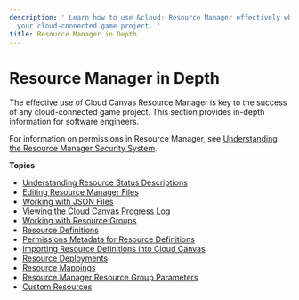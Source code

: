 ```yaml
---
description: ' Learn how to use &cloud; Resource Manager effectively when programming
  your cloud-connected game project. '
title: Resource Manager in Depth
---
```

# Resource Manager in Depth<a name="cloud-canvas-resource-manager-in-depth"></a>

The effective use of Cloud Canvas Resource Manager is key to the success of any cloud\-connected game project\. This section provides in\-depth information for software engineers\.

For information on permissions in Resource Manager, see [Understanding the Resource Manager Security System](/docs/userguide/gems/cloud-canvas/rm-security.md)\.

**Topics**
+ [Understanding Resource Status Descriptions](/docs/userguide/gems/cloud-canvas/ui-rm-resource-status-descriptions.md)
+ [Editing Resource Manager Files](/docs/userguide/gems/cloud-canvas/ui-rm-text-editing.md)
+ [Working with JSON Files](/docs/userguide/gems/cloud-canvas/ui-rm-json-file-nodes.md)
+ [Viewing the Cloud Canvas Progress Log](/docs/userguide/gems/cloud-canvas/ui-rm-progress-log.md)
+ [Working with Resource Groups](/docs/userguide/gems/cloud-canvas/ui-rm-resource-groups.md)
+ [Resource Definitions](/docs/userguide/gems/cloud-canvas/resource-definitions.md)
+ [Permissions Metadata for Resource Definitions](/docs/userguide/permissions-metadata-for-resource-definitions.md)
+ [Importing Resource Definitions into Cloud Canvas](/docs/userguide/gems/cloud-canvas/ui-rm-resource-importer.md)
+ [Resource Deployments](/docs/userguide/gems/cloud-canvas/resource-deployments.md)
+ [Resource Mappings](/docs/userguide/gems/cloud-canvas/resource-mappings.md)
+ [Resource Manager Resource Group Parameters](/docs/userguide/gems/cloud-canvas/resource-group-parameters.md)
+ [Custom Resources](/docs/userguide/gems/cloud-canvas/custom-resources.md)
